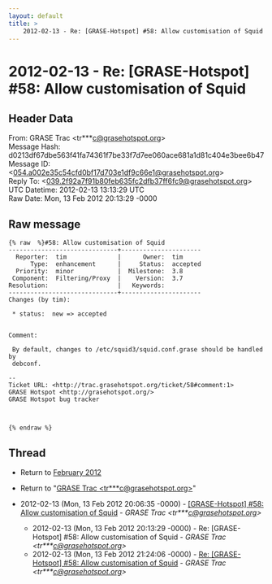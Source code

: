 ```yaml
---
layout: default
title: >
    2012-02-13 - Re: [GRASE-Hotspot] #58: Allow customisation of Squid
---
```


# 2012-02-13 - Re: [GRASE-Hotspot] #58: Allow customisation of Squid

## Header Data

From: GRASE Trac \<tr***c@grasehotspot.org\><br>
Message Hash: d0213df67dbe563f41fa74361f7be33f7d7ee060ace681a1d81c404e3bee6b47<br>
Message ID: \<054.a002e35c54cfd0bf17d703e1df9c66e1@grasehotspot.org\><br>
Reply To: \<039.2f92a7f91b80feb635fc2dfb37ff6fc9@grasehotspot.org\><br>
UTC Datetime: 2012-02-13 13:13:29 UTC<br>
Raw Date: Mon, 13 Feb 2012 20:13:29 -0000<br>

## Raw message

```
{% raw  %}#58: Allow customisation of Squid
------------------------------+----------------------
  Reporter:  tim              |      Owner:  tim
      Type:  enhancement      |     Status:  accepted
  Priority:  minor            |  Milestone:  3.8
 Component:  Filtering/Proxy  |    Version:  3.7
Resolution:                   |   Keywords:
------------------------------+----------------------
Changes (by tim):

 * status:  new => accepted


Comment:

 By default, changes to /etc/squid3/squid.conf.grase should be handled by
 debconf.

-- 
Ticket URL: <http://trac.grasehotspot.org/ticket/58#comment:1>
GRASE Hotspot <http://grasehotspot.org/>
GRASE Hotspot bug tracker



{% endraw %}
```

## Thread

+ Return to [February 2012](/archive/2012/02)

+ Return to "[GRASE Trac <tr***c<span>@</span>grasehotspot.org>](/authors/tr___c_at_grasehotspot_org)"

+ 2012-02-13 (Mon, 13 Feb 2012 20:06:35 -0000) - [[GRASE-Hotspot]  #58: Allow customisation of Squid](/archive/2012/02/9034152dd6d3a0a33d05709741156b9c9125cc5077fa6fc6aa48f63e5acfa878) - _GRASE Trac \<tr***c@grasehotspot.org\>_
  + 2012-02-13 (Mon, 13 Feb 2012 20:13:29 -0000) - Re: [GRASE-Hotspot] #58: Allow customisation of Squid - _GRASE Trac \<tr***c@grasehotspot.org\>_
  + 2012-02-13 (Mon, 13 Feb 2012 21:24:06 -0000) - [Re: [GRASE-Hotspot] #58: Allow customisation of Squid](/archive/2012/02/97f9eb6ae9ef43d6ff87c7ef9c9fa06fe6e097caa841b4e2f880f0d291256ff8) - _GRASE Trac \<tr***c@grasehotspot.org\>_

